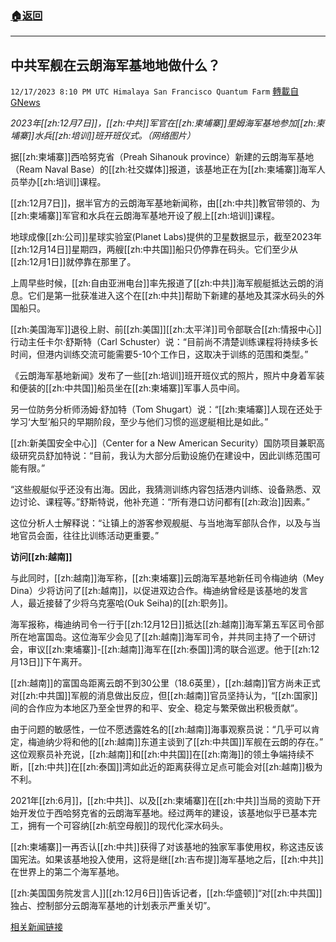 ###  [:house:返回](README.md)
---


## 中共军舰在云朗海军基地地做什么？
`12/17/2023 8:10 PM UTC Himalaya San Francisco Quantum Farm` [轉載自GNews](https://gnews.org/articles/2121558)

*2023年[[zh:12月7日]]，[[zh:中共]]军官在[[zh:柬埔寨]]里姆海军基地参加[[zh:柬埔寨]]水兵[[zh:培训]]班开班仪式。（网络图片）*

据[[zh:柬埔寨]]西哈努克省（Preah Sihanouk province）新建的云朗海军基地（Ream Naval Base）的[[zh:社交媒体]]报道，该基地正在为[[zh:柬埔寨]]海军人员举办[[zh:培训]]课程。

[[zh:12月7日]]，据半官方的云朗海军基地新闻称，由[[zh:中共]]教官带领的、为[[zh:柬埔寨]]军官和水兵在云朗海军基地开设了舰上[[zh:培训]]课程。

地球成像[[zh:公司]]星球实验室(Planet Labs)提供的卫星数据显示，截至2023年[[zh:12月14日]]星期四，两艘[[zh:中共国]]船只仍停靠在码头。它们至少从[[zh:12月1日]]就停靠在那里了。

上周早些时候，[[zh:自由亚洲电台]]率先报道了[[zh:中共]]海军舰艇抵达云朗的消息。它们是第一批获准进入这个在[[zh:中共]]帮助下新建的基地及其深水码头的外国船只。

[[zh:美国海军]]退役上尉、前[[zh:美国]][[zh:太平洋]]司令部联合[[zh:情报中心]]行动主任卡尔·舒斯特（Carl Schuster）说：“目前尚不清楚训练课程将持续多长时间，但港内训练交流可能需要5-10个工作日，这取决于训练的范围和类型。”

《云朗海军基地新闻》发布了一些[[zh:培训]]班开班仪式的照片，照片中身着军装和便装的[[zh:中共国]]船员坐在[[zh:柬埔寨]]军事人员中间。

另一位防务分析师汤姆·舒加特（Tom Shugart）说：“[[zh:柬埔寨]]人现在还处于学习‘大型’船只的早期阶段，至少与他们习惯的巡逻艇相比是如此。”

[[zh:新美国安全中心]]（Center for a New American Security）国防项目兼职高级研究员舒加特说：“目前，我认为大部分后勤设施仍在建设中，因此训练范围可能有限。”

“这些舰艇似乎还没有出海。因此，我猜测训练内容包括港内训练、设备熟悉、双边讨论、课程等。”舒斯特说，他补充道：“所有港口访问都有[[zh:政治]]因素。”

这位分析人士解释说：“让镇上的游客参观舰艇、与当地海军部队合作，以及与当地官员会面，往往比训练活动更重要。”

**访问[[zh:越南]]**

与此同时，[[zh:越南]]海军称，[[zh:柬埔寨]]云朗海军基地新任司令梅迪纳（Mey Dina）少将访问了[[zh:越南]]，以促进双边合作。梅迪纳曾经是该基地的发言人，最近接替了少将乌克塞哈(Ouk Seiha)的[[zh:职务]]。

海军报称，梅迪纳司令一行于[[zh:12月12日]]抵达[[zh:越南]]海军第五军区司令部所在地富国岛。这位海军少会见了[[zh:越南]]海军司令，并共同主持了一个研讨会，审议[[zh:柬埔寨]]-[[zh:越南]]海军在[[zh:泰国]]湾的联合巡逻。他于[[zh:12月13日]]下午离开。

[[zh:越南]]的富国岛距离云朗不到30公里（18.6英里），[[zh:越南]]官方尚未正式对[[zh:中共国]]军舰的消息做出反应，但[[zh:越南]]官员坚持认为，“[[zh:国家]]间的合作应为本地区乃至全世界的和平、安全、稳定与繁荣做出积极贡献”。

由于问题的敏感性，一位不愿透露姓名的[[zh:越南]]海事观察员说：“几乎可以肯定，梅迪纳少将和他的[[zh:越南]]东道主谈到了[[zh:中共国]]军舰在云朗的存在。” 这位观察员补充说，[[zh:越南]]和[[zh:中共国]]在[[zh:南海]]的领土争端持续不断，[[zh:中共]]在[[zh:泰国]]湾如此近的距离获得立足点可能会对[[zh:越南]]极为不利。

2021年[[zh:6月]]，[[zh:中共]]、以及[[zh:柬埔寨]]在[[zh:中共]]当局的资助下开始开发位于西哈努克省的云朗海军基地。经过两年的建设，该基地似乎已基本完工，拥有一个可容纳[[zh:航空母舰]]的现代化深水码头。

[[zh:柬埔寨]]一再否认[[zh:中共]]获得了对该基地的独家军事使用权，称这违反该国宪法。如果该基地投入使用，这将是继[[zh:吉布提]]海军基地之后，[[zh:中共]]在世界上的第二个海军基地。

[[zh:美国国务院发言人]][[zh:12月6日]]告诉记者，[[zh:华盛顿]]“对[[zh:中共国]]独占、控制部分云朗海军基地的计划表示严重关切”。

[相关新闻链接](https://americanmilitarynews.com/2023/12/what-are-chinese-vessels-doing-at-ream-naval-base/)
